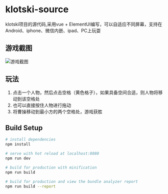 # klotski-source
klotski项目的源代码,采用vue + ElementUI编写，可以自适应不同屏幕，支持在Android、iphone、微信内嵌、ipad、PC上玩耍

## 游戏截图
![游戏截图](https://github.com/feiniao111/klotski-source/blob/master/screen.png)

## 玩法
1. 点击一个人物，然后点击空格（黄色格子），如果具备空间合适，则人物将移动到该空格处  
2. 也可以直接按住人物进行拖动  
3. 将曹操移动到最小方的两个空格处，游戏获胜  

## Build Setup

``` bash
# install dependencies
npm install

# serve with hot reload at localhost:8080
npm run dev

# build for production with minification
npm run build

# build for production and view the bundle analyzer report
npm run build --report

